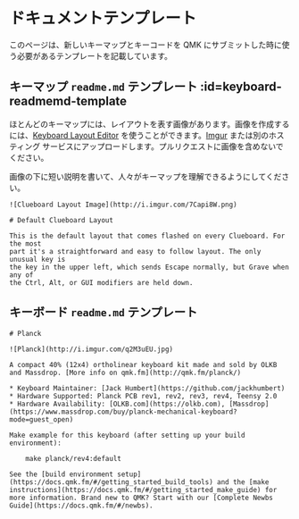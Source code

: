 # ドキュメントテンプレート

<!---
  original document: 0.9.19:docs/documentation_templates.md
  git diff 0.9.19 HEAD -- docs/documentation_templates.md | cat
-->

このページは、新しいキーマップとキーコードを QMK にサブミットした時に使う必要があるテンプレートを記載しています。

## キーマップ `readme.md` テンプレート :id=keyboard-readmemd-template

ほとんどのキーマップには、レイアウトを表す画像があります。画像を作成するには、[Keyboard Layout Editor](http://keyboard-layout-editor.com) を使うことができます。[Imgur](http://imgur.com) または別のホスティング サービスにアップロードします。プルリクエストに画像を含めないでください。

画像の下に短い説明を書いて、人々がキーマップを理解できるようにしてください。

```
![Clueboard Layout Image](http://i.imgur.com/7Capi8W.png)

# Default Clueboard Layout

This is the default layout that comes flashed on every Clueboard. For the most
part it's a straightforward and easy to follow layout. The only unusual key is
the key in the upper left, which sends Escape normally, but Grave when any of
the Ctrl, Alt, or GUI modifiers are held down.
```

## キーボード `readme.md` テンプレート

```
# Planck

![Planck](http://i.imgur.com/q2M3uEU.jpg)

A compact 40% (12x4) ortholinear keyboard kit made and sold by OLKB and Massdrop. [More info on qmk.fm](http://qmk.fm/planck/)

* Keyboard Maintainer: [Jack Humbert](https://github.com/jackhumbert)
* Hardware Supported: Planck PCB rev1, rev2, rev3, rev4, Teensy 2.0
* Hardware Availability: [OLKB.com](https://olkb.com), [Massdrop](https://www.massdrop.com/buy/planck-mechanical-keyboard?mode=guest_open)

Make example for this keyboard (after setting up your build environment):

    make planck/rev4:default

See the [build environment setup](https://docs.qmk.fm/#/getting_started_build_tools) and the [make instructions](https://docs.qmk.fm/#/getting_started_make_guide) for more information. Brand new to QMK? Start with our [Complete Newbs Guide](https://docs.qmk.fm/#/newbs).
```
